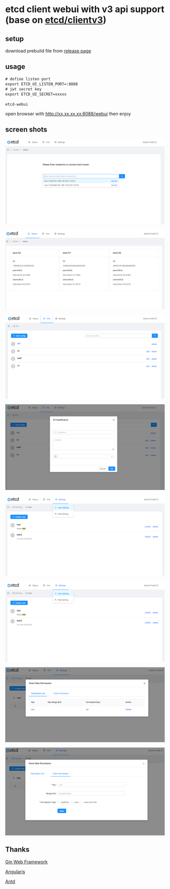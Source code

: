 # etcd client webui with v3 api support (base on [etcd/clientv3](https://godoc.org/go.etcd.io/etcd/clientv3))

## setup

download prebuild file from [release page](https://github.com/enshi363/etcd-ctl-ui-bundle/releases)

## usage

``` shell
# define listen port 
export ETCD_UI_LISTEN_PORT=:8088
# jwt secret key
export ETCD_UI_SECRET=xxxxx

etcd-webui 

```

open browser with http://xx.xx.xx.xx:8088/webui
then enjoy


## screen shots

![connect](screenshots/connect2.png)

![status](screenshots/status.png)

![manageKV](screenshots/manageKV.png)

![addingKV](screenshots/addingKV.png)

![manageUer](screenshots/manageuser.png)

![role](screenshots/manageuser.png)

![role-permlist](screenshots/role-permlist.png)

![role-grant-permission](screenshots/role-grant-permission.png)


## Thanks

[Gin Web Framework](https://github.com/gin-gonic/gin)

[Angularjs](https://angular.io)

[Antd](https://ng.ant.design)
